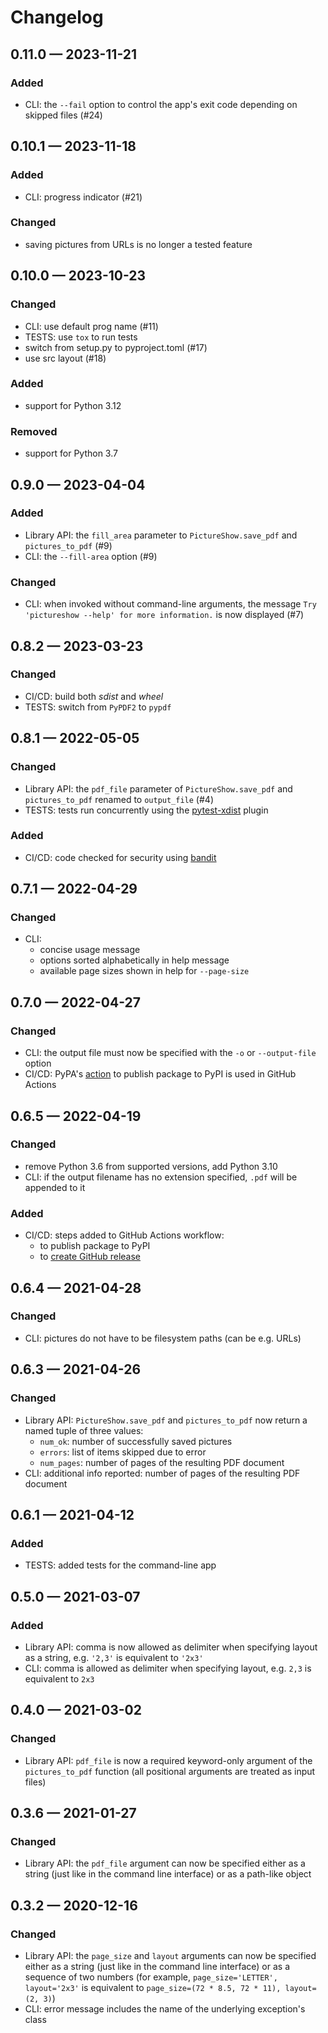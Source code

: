 # Changelog

<!-- scriv-insert-here -->

<a id='changelog-0.11.0'></a>
## 0.11.0 — 2023-11-21

### Added

- CLI: the `--fail` option to control the app's exit code depending on skipped files (#24)


## 0.10.1 — 2023-11-18

### Added

- CLI: progress indicator (#21)

### Changed

- saving pictures from URLs is no longer a tested feature


## 0.10.0 — 2023-10-23

### Changed

- CLI: use default prog name (#11)
- TESTS: use `tox` to run tests
- switch from setup.py to pyproject.toml (#17)
- use src layout (#18)

### Added

- support for Python 3.12

### Removed

- support for Python 3.7


## 0.9.0 — 2023-04-04

### Added

- Library API: the `fill_area` parameter to `PictureShow.save_pdf` and `pictures_to_pdf` (#9)
- CLI: the `--fill-area` option (#9)

### Changed

- CLI: when invoked without command-line arguments, the message `Try 'pictureshow --help' for more information.` is now displayed (#7)


## 0.8.2 — 2023-03-23

### Changed

- CI/CD: build both *sdist* and *wheel*
- TESTS: switch from `PyPDF2` to `pypdf`


## 0.8.1 — 2022-05-05

### Changed

- Library API: the `pdf_file` parameter of `PictureShow.save_pdf` and `pictures_to_pdf` renamed to `output_file` (#4)
- TESTS: tests run concurrently using the [pytest-xdist](https://github.com/pytest-dev/pytest-xdist) plugin

### Added

- CI/CD: code checked for security using [bandit](https://bandit.readthedocs.io/en/latest/)


## 0.7.1 — 2022-04-29

### Changed

- CLI:
  - concise usage message
  - options sorted alphabetically in help message
  - available page sizes shown in help for `--page-size`


## 0.7.0 — 2022-04-27

### Changed

- CLI: the output file must now be specified with the `-o` or `--output-file` option
- CI/CD: PyPA's [action](https://github.com/pypa/gh-action-pypi-publish) to publish package to PyPI is used in GitHub Actions


## 0.6.5 — 2022-04-19

### Changed

- remove Python 3.6 from supported versions, add Python 3.10
- CLI: if the output filename has no extension specified, `.pdf` will be appended to it

### Added

- CI/CD: steps added to GitHub Actions workflow:
  - to publish package to PyPI
  - to [create GitHub release](https://github.com/softprops/action-gh-release)


## 0.6.4 — 2021-04-28

### Changed

- CLI: pictures do not have to be filesystem paths (can be e.g. URLs)


## 0.6.3 — 2021-04-26

### Changed

- Library API: `PictureShow.save_pdf` and `pictures_to_pdf` now return a named tuple of three values:
    - `num_ok`: number of successfully saved pictures
    - `errors`: list of items skipped due to error
    - `num_pages`: number of pages of the resulting PDF document
- CLI: additional info reported: number of pages of the resulting PDF document


## 0.6.1 — 2021-04-12

### Added

- TESTS: added tests for the command-line app


## 0.5.0 — 2021-03-07

### Added

- Library API: comma is now allowed as delimiter when specifying layout as a string, e.g. `'2,3'` is equivalent to `'2x3'`
- CLI: comma is allowed as delimiter when specifying layout, e.g. `2,3` is equivalent to `2x3`


## 0.4.0 — 2021-03-02

### Changed

- Library API: `pdf_file` is now a required keyword-only argument of the `pictures_to_pdf` function
  (all positional arguments are treated as input files)


## 0.3.6 — 2021-01-27

### Changed

- Library API: the `pdf_file` argument can now be specified either as a string (just like in the command line interface) or as a path-like object


## 0.3.2 — 2020-12-16

### Changed

- Library API: the `page_size` and `layout` arguments can now be specified either as a string (just like in the command line interface)
  or as a sequence of two numbers (for example, `page_size='LETTER', layout='2x3'` is equivalent to `page_size=(72 * 8.5, 72 * 11), layout=(2, 3)`)
- CLI: error message includes the name of the underlying exception's class
